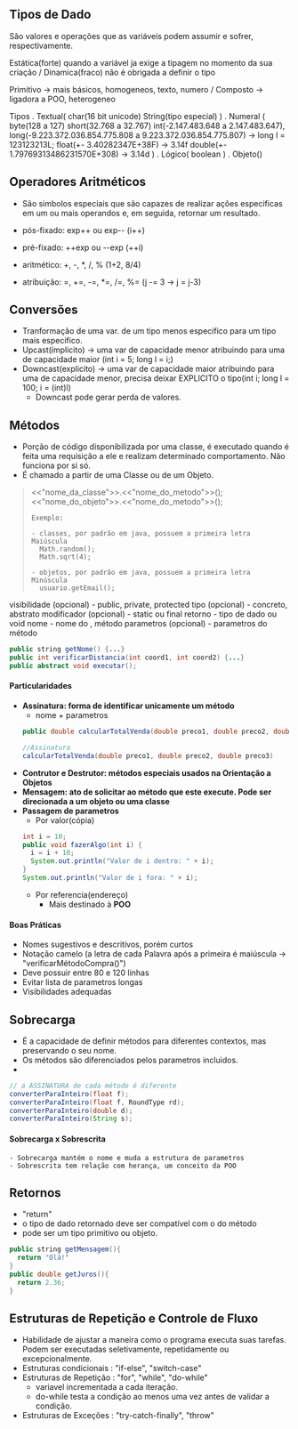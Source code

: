 ## Tipos de Dado
  São valores e operações que as variáveis podem assumir e sofrer, respectivamente. 

  Estática(forte) quando a variável ja exige a tipagem no momento da sua criação / Dinamica(fraco) não é obrigada a definir o tipo

  Primitivo -> mais básicos, homogeneos, texto, numero / Composto -> ligadora a POO, heterogeneo

  Tipos
  . Textual(
    char(16 bit unicode)
    String(tipo especial)
  )
  . Numeral (
      byte(128 a 127)
      short(32.768 a 32.767)
      int(-2.147.483.648 a 2.147.483.647),
      long(-9.223.372.036.854.775.808 a 9.223.372.036.854.775.807) -> long l = 123123213L;
      float(+- 3.40282347E+38F) -> 3.14f
      double(+- 1.79769313486231570E+308) -> 3.14d
    )
  . Lógico(
    boolean
  )
  . Objeto()

## Operadores Aritméticos
  - São simbolos especiais que são capazes de realizar ações especificas em um ou mais operandos e, em seguida, retornar um resultado.

  - pós-fixado: exp++ ou exp-- (i++)
  - pré-fixado: ++exp ou --exp (++i)
  - aritmético: +, -, *, /, % (1+2, 8/4)
  - atribuição: =, +=, -=, *=, /=, %= (j -= 3 -> j = j-3)

## Conversões
  - Tranformação de uma var. de um tipo menos especifico para um tipo mais especifico.
  - Upcast(ímplicito) -> uma var de capacidade menor atribuindo para uma de capacidade maior (int i = 5; long l = i;)
  - Downcast(explicito) -> uma var de capacidade maior atribuindo para uma de capacidade menor, precisa deixar EXPLICITO o tipo(int i; long l = 100; i = (int)l)
    - Downcast pode gerar perda de valores.

## Métodos
  - Porção de código disponibilizada por uma classe, é executado quando é feita uma requisição a ele e realizam determinado comportamento. Não funciona por si só.
  - É chamado a partir de uma Classe ou de um Objeto.

  <blockquote> 
    <<"nome_da_classe">>.<<"nome_do_metodo">>();
    <<"nome_do_objeto">>.<<"nome_do_metodo">>();

    Exemplo:

    - classes, por padrão em java, possuem a primeira letra Maiúscula
      Math.random();
      Math.sqrt(4);

    - objetos, por padrão em java, possuem a primeira letra Minúscula
      usuario.getEmail();
  </blockquote>

  visibilidade (opcional) - public, private, protected
  tipo         (opcional) - concreto, abstrato
  modificador  (opcional) - static ou final
  retorno                 - tipo de dado ou void
  nome                    - nome do , método
  parametros  (opcional)  - parametros do método

  ```java
  public string getNome() {...}
  public int verificarDistancia(int coord1, int coord2) {...}
  public abstract void executar();
  ```
  #### Particularidades
  - **Assinatura: forma de identificar unicamente um método**
    - nome + parametros
    ```java
    public double calcularTotalVenda(double preco1, double preco2, double preco3) {...}

    //Assinatura
    calcularTotalVenda(double preco1, double preco2, double preco3)
    ```
  - **Contrutor e Destrutor: métodos especiais usados na Orientação a Objetos**
  - **Mensagem: ato de solicitar ao método que este execute. Pode ser direcionada a um objeto ou uma classe**
  - **Passagem de parametros**
    - Por valor(cópia)
    ```java
    int i = 10;
    public void fazerAlgo(int i) {
      i = i + 10;
      System.out.println("Valor de i dentro: " + i);
    }
    System.out.println("Valor de i fora: " + i);
    ```
    - Por referencia(endereço)
      - Mais destinado à **POO**


  #### Boas Práticas
  - Nomes sugestivos e descritivos, porém curtos
  - Notação camelo (a letra de cada Palavra após a primeira é maiúscula -> "verificarMétodoCompra()")
  - Deve possuir entre 80 e 120 linhas
  - Evitar lista de parametros longas
  - Visibilidades adequadas

## Sobrecarga
  - É a capacidade de definir métodos para diferentes contextos, mas preservando o seu nome.
  - Os métodos são diferenciados pelos parametros incluidos.
  - 
  ```java
  // a ASSINATURA de cada método é diferente
  converterParaInteiro(float f);
  converterParaInteiro(float f, RoundType rd);
  converterParaInteiro(double d);
  converterParaInteiro(String s);
  ```
  #### Sobrecarga x Sobrescrita
    - Sobrecarga mantém o nome e muda a estrutura de parametros
    - Sobrescrita tem relação com herança, um conceito da POO

## Retornos
  - "return"
  - o tipo de dado retornado deve ser compatível com o do método
  - pode ser um tipo primitivo ou objeto.
  ```java
  public string getMensagem(){
    return "Olá!" 
  }
  public double getJuros(){
    return 2.36; 
  }
  ```

  ## Estruturas de Repetição e Controle de Fluxo
  - Habilidade de ajustar a maneira como o programa executa suas tarefas. Podem ser executadas seletivamente, repetidamente ou excepcionalmente.
  - Estruturas condicionais : "if-else", "switch-case"
  - Estruturas de Repetição : "for", "while", "do-while"
    - variavel incrementada a cada iteração.
    - do-while testa a condição ao menos uma vez antes de validar a condição.
  - Estruturas de Exceções : "try-catch-finally", "throw"